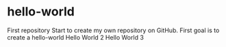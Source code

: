 # hello-world
First repository
Start to create my own repository on GitHub.
First goal is to create a hello-world
Hello World 2
Hello World 3

